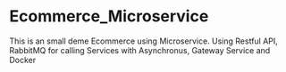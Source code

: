 # Ecommerce_Microservice
This is an small deme Ecommerce using Microservice. Using Restful API, RabbitMQ for calling Services with Asynchronus, Gateway Service and Docker
